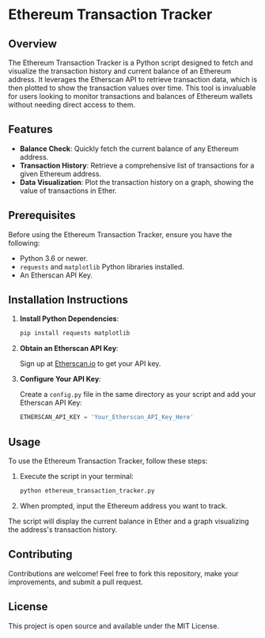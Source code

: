 # Ethereum Transaction Tracker

## Overview

The Ethereum Transaction Tracker is a Python script designed to fetch and visualize the transaction history and current balance of an Ethereum address. It leverages the Etherscan API to retrieve transaction data, which is then plotted to show the transaction values over time. This tool is invaluable for users looking to monitor transactions and balances of Ethereum wallets without needing direct access to them.

## Features

- **Balance Check**: Quickly fetch the current balance of any Ethereum address.
- **Transaction History**: Retrieve a comprehensive list of transactions for a given Ethereum address.
- **Data Visualization**: Plot the transaction history on a graph, showing the value of transactions in Ether.

## Prerequisites

Before using the Ethereum Transaction Tracker, ensure you have the following:

- Python 3.6 or newer.
- `requests` and `matplotlib` Python libraries installed.
- An Etherscan API Key.

## Installation Instructions

1. **Install Python Dependencies**:

    ```bash
    pip install requests matplotlib
    ```

2. **Obtain an Etherscan API Key**:

    Sign up at [Etherscan.io](https://etherscan.io/) to get your API key.

3. **Configure Your API Key**:

    Create a `config.py` file in the same directory as your script and add your Etherscan API Key:

    ```python
    ETHERSCAN_API_KEY = 'Your_Etherscan_API_Key_Here'
    ```

## Usage

To use the Ethereum Transaction Tracker, follow these steps:

1. Execute the script in your terminal:

    ```bash
    python ethereum_transaction_tracker.py
    ```

2. When prompted, input the Ethereum address you want to track.

The script will display the current balance in Ether and a graph visualizing the address's transaction history.

## Contributing

Contributions are welcome! Feel free to fork this repository, make your improvements, and submit a pull request.

## License

This project is open source and available under the MIT License.
